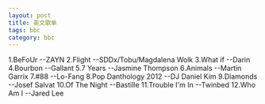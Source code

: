 ```yaml
---
layout: post
title: 英文歌单
tags: bbc
category: bbc
---
```

1.BeFoUr                     --ZAYN
2.Flight                     --SDDx/Tobu/Magdalena Wolk
3.What if                    --Darin
4.Bourbon                    --Gallant
5.7 Years                    --Jasmine Thompson
6.Animals                    --Martin Garrix
7.#88                        --Lo-Fang
8.Pop Danthology 2012        --DJ Daniel Kim
9.Diamonds                   --Josef Salvat
10.Of The Night              --Bastille
11.Trouble I'm In            --Twinbed
12.Who Am I                  --Jared Lee